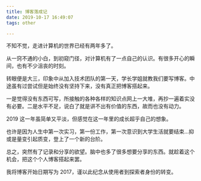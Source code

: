 ```yaml
---
title: 博客落成记
date: 2019-10-17 16:49:07
tags: other 

---
```


不知不觉，走进计算机的世界已经有两年多了。

从一窍不通的小白，到初窥门径，对计算机有了一点自己的认识。有很多开心的瞬间，也有不少沮丧的时刻。

转眼便是大三，印象中从加入技术团队的第一天，学长学姐就教我们要写博客。中途虽有过尝试但是始终没有坚持下来，没有真正把博客搭起来。

一是觉得没有东西可写，所接触的各种各样的知识点网上一大堆，再抄一遍着实没有必要。二是水平不足，说白了就是讲不出有价值的东西，故而也没有动力。

2019 这一年虽简单又平淡，但感觉在这一年里的成长超乎自己的想象。

也许是因为人生中第一次实习，第一份工作，第一次意识到大学生活就要结束…抑或是量变引起质变，登上了一个新的台阶。

总之，突然有了记录和分享的欲望。脑中也多了很多想要分享的东西。就趁着这个机会，把这个个人博客搭起来罢。

我将博客开始日期写为 2017，谨以此纪念从使用者到探索者身份的转变。
